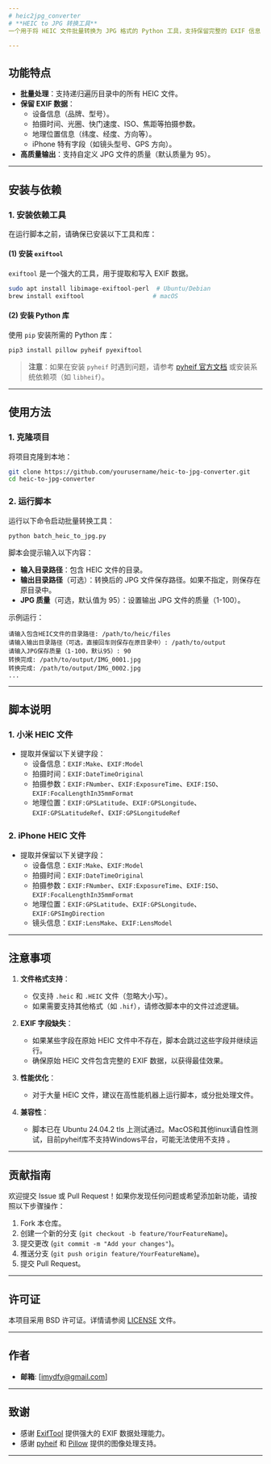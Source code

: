 ```yaml
---
# heic2jpg_converter
# **HEIC to JPG 转换工具**
一个用于将 HEIC 文件批量转换为 JPG 格式的 Python 工具，支持保留完整的 EXIF 信息（如设备型号、拍摄参数、地理位置等）。适用于小米和 iPhone 拍摄的 HEIC 文件。

---
```


## **功能特点**

- **批量处理**：支持递归遍历目录中的所有 HEIC 文件。
- **保留 EXIF 数据**：
  - 设备信息（品牌、型号）。
  - 拍摄时间、光圈、快门速度、ISO、焦距等拍摄参数。
  - 地理位置信息（纬度、经度、方向等）。
  - iPhone 特有字段（如镜头型号、GPS 方向）。
- **高质量输出**：支持自定义 JPG 文件的质量（默认质量为 95）。

---

## **安装与依赖**

### **1. 安装依赖工具**
在运行脚本之前，请确保已安装以下工具和库：

#### **(1) 安装 `exiftool`**
`exiftool` 是一个强大的工具，用于提取和写入 EXIF 数据。
```bash
sudo apt install libimage-exiftool-perl  # Ubuntu/Debian
brew install exiftool                   # macOS
```

#### **(2) 安装 Python 库**
使用 `pip` 安装所需的 Python 库：
```bash
pip3 install pillow pyheif pyexiftool
```

> **注意**：如果在安装 `pyheif` 时遇到问题，请参考 [pyheif 官方文档](https://pypi.org/project/pyheif/) 或安装系统依赖项（如 `libheif`）。

---

## **使用方法**

### **1. 克隆项目**
将项目克隆到本地：
```bash
git clone https://github.com/yourusername/heic-to-jpg-converter.git
cd heic-to-jpg-converter
```

### **2. 运行脚本**
运行以下命令启动批量转换工具：
```bash
python batch_heic_to_jpg.py
```

脚本会提示输入以下内容：
- **输入目录路径**：包含 HEIC 文件的目录。
- **输出目录路径**（可选）：转换后的 JPG 文件保存路径。如果不指定，则保存在原目录中。
- **JPG 质量**（可选，默认值为 95）：设置输出 JPG 文件的质量（1-100）。

示例运行：
```plaintext
请输入包含HEIC文件的目录路径: /path/to/heic/files
请输入输出目录路径（可选，直接回车则保存在原目录中）: /path/to/output
请输入JPG保存质量（1-100，默认95）: 90
转换完成: /path/to/output/IMG_0001.jpg
转换完成: /path/to/output/IMG_0002.jpg
...
```

---

## **脚本说明**

### **1. 小米 HEIC 文件**
- 提取并保留以下关键字段：
  - 设备信息：`EXIF:Make`、`EXIF:Model`
  - 拍摄时间：`EXIF:DateTimeOriginal`
  - 拍摄参数：`EXIF:FNumber`、`EXIF:ExposureTime`、`EXIF:ISO`、`EXIF:FocalLengthIn35mmFormat`
  - 地理位置：`EXIF:GPSLatitude`、`EXIF:GPSLongitude`、`EXIF:GPSLatitudeRef`、`EXIF:GPSLongitudeRef`

### **2. iPhone HEIC 文件**
- 提取并保留以下关键字段：
  - 设备信息：`EXIF:Make`、`EXIF:Model`
  - 拍摄时间：`EXIF:DateTimeOriginal`
  - 拍摄参数：`EXIF:FNumber`、`EXIF:ExposureTime`、`EXIF:ISO`、`EXIF:FocalLengthIn35mmFormat`
  - 地理位置：`EXIF:GPSLatitude`、`EXIF:GPSLongitude`、`EXIF:GPSImgDirection`
  - 镜头信息：`EXIF:LensMake`、`EXIF:LensModel`

---

## **注意事项**

1. **文件格式支持**：
   - 仅支持 `.heic` 和 `.HEIC` 文件（忽略大小写）。
   - 如果需要支持其他格式（如 `.hif`），请修改脚本中的文件过滤逻辑。

2. **EXIF 字段缺失**：
   - 如果某些字段在原始 HEIC 文件中不存在，脚本会跳过这些字段并继续运行。
   - 确保原始 HEIC 文件包含完整的 EXIF 数据，以获得最佳效果。

3. **性能优化**：
   - 对于大量 HEIC 文件，建议在高性能机器上运行脚本，或分批处理文件。

4. **兼容性**：
   - 脚本已在 Ubuntu 24.04.2 tls 上测试通过。MacOS和其他linux请自性测试，目前pyheif库不支持Windows平台，可能无法使用不支持 。

---

## **贡献指南**

欢迎提交 Issue 或 Pull Request！如果你发现任何问题或希望添加新功能，请按照以下步骤操作：
1. Fork 本仓库。
2. 创建一个新的分支 (`git checkout -b feature/YourFeatureName`)。
3. 提交更改 (`git commit -m "Add your changes"`)。
4. 推送分支 (`git push origin feature/YourFeatureName`)。
5. 提交 Pull Request。

---

## **许可证**

本项目采用 BSD 许可证。详情请参阅 [LICENSE](LICENSE) 文件。

---

## **作者**

- **邮箱**: [imydfy@gmail.com]

---

## **致谢**

- 感谢 [ExifTool](https://exiftool.org/) 提供强大的 EXIF 数据处理能力。
- 感谢 [pyheif](https://pypi.org/project/pyheif/) 和 [Pillow](https://python-pillow.org/) 提供的图像处理支持。

---
